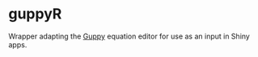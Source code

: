 # guppyR
Wrapper adapting the [Guppy](https://github.com/daniel3735928559/guppy) equation editor for use as an input in Shiny apps.
